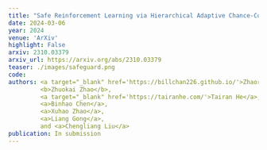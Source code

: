 ```yaml
---
title: "Safe Reinforcement Learning via Hierarchical Adaptive Chance-Constraint Safeguards"
date: 2024-03-06
year: 2024
venue: 'ArXiv'
highlight: False
arxiv: 2310.03379
arxiv_url: https://arxiv.org/abs/2310.03379
teaser: ./images/safeguard.png
code:
authors: <a target="_blank" href='https://billchan226.github.io/'>Zhaorun Chen</a>,
         <b>Zhuokai Zhao</b>,
         <a target="_blank" href='https://tairanhe.com/'>Tairan He</a>,
         <a>Binhao Chen</a>,
         <a>Xuhao Zhao</a>,
         <a>Liang Gong</a>,
         and <a>Chengliang Liu</a>
publication: In submission
---
```

